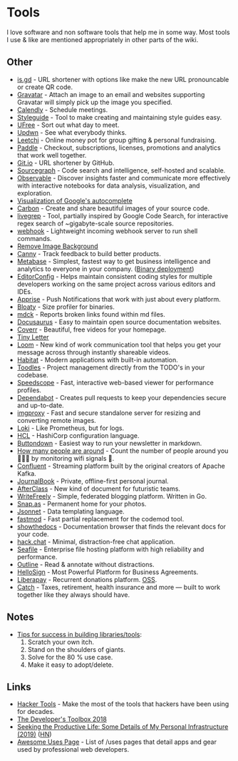 # Tools

I love software and non software tools that help me in some way. Most tools I use & like are mentioned appropriately in other parts of the wiki.

## Other

* [is.gd](https://is.gd/index.php) - URL shortener with options like make the new URL pronouncable or create QR code.
* [Gravatar](https://en.gravatar.com/) - Attach an image to an email and websites supporting Gravatar will simply pick up the image you specified.
* [Calendly](https://calendly.com/) - Schedule meetings.
* [Styleguide](http://hugeinc.github.io/styleguide) - Tool to make creating and maintaining style guides easy.
* [UFree](http://ufr.ee/) - Sort out what day to meet.
* [Updwn](http://updwn.co/) - See what everybody thinks.
* [Leetchi](https://www.leetchi.com/) - Online money pot for group gifting & personal fundraising.
* [Paddle](https://paddle.com) - Checkout, subscriptions, licenses, promotions and analytics that work well together.
* [Git.io](https://git.io/) - URL shortener by GitHub.
* [Sourcegraph](https://github.com/sourcegraph/sourcegraph#readme) - Code search and intelligence, self-hosted and scalable.
* [Observable](https://beta.observablehq.com/) - Discover insights faster and communicate more effectively with interactive notebooks for data analysis, visualization, and exploration.
* [Visualization of Google's autocomplete](https://anvaka.github.io/vs)
* [Carbon](https://carbon.now.sh/about/) - Create and share beautiful images of your source code.
* [livegrep](https://github.com/livegrep/livegrep) - Tool, partially inspired by Google Code Search, for interactive regex search of ~gigabyte-scale source repositories.
* [webhook](https://github.com/adnanh/webhook) - Lightweight incoming webhook server to run shell commands.
* [Remove Image Background](https://www.remove.bg/)
* [Canny](https://canny.io) - Track feedback to build better products.
* [Metabase](https://github.com/metabase/metabase) - Simplest, fastest way to get business intelligence and analytics to everyone in your company. \([Binary deployment](https://github.com/metabase/metabase-deploy)\)
* [EditorConfig](https://editorconfig.org/) - Helps maintain consistent coding styles for multiple developers working on the same project across various editors and IDEs.
* [Apprise](https://github.com/caronc/apprise) - Push Notifications that work with just about every platform.
* [Bloaty](https://github.com/google/bloaty) - Size profiler for binaries.
* [mdck](https://github.com/ctm/mdck) - Reports broken links found within md files.
* [Docusaurus](https://github.com/facebook/docusaurus) - Easy to maintain open source documentation websites.
* [Coverr](http://www.coverr.co/) - Beautiful, free videos for your homepage.
* [Tiny Letter](https://tinyletter.com)
* [Loom](https://www.useloom.com/) - New kind of work communication tool that helps you get your message across through instantly shareable videos.
* [Habitat](https://github.com/habitat-sh/habitat) - Modern applications with built-in automation.
* [Toodles](https://github.com/aviaviavi/toodles) - Project management directly from the TODO's in your codebase.
* [Speedscope](https://github.com/jlfwong/speedscope) - Fast, interactive web-based viewer for performance profiles.
* [Dependabot](https://dependabot.com/) - Creates pull requests to keep your dependencies secure and up-to-date.
* [imgproxy](https://github.com/DarthSim/imgproxy) - Fast and secure standalone server for resizing and converting remote images.
* [Loki](https://github.com/grafana/loki) - Like Prometheus, but for logs.
* [HCL](https://github.com/hashicorp/hcl) - HashiCorp configuration language.
* [Buttondown](https://buttondown.email/) - Easiest way to run your newsletter in markdown.
* [How many people are around](https://github.com/schollz/howmanypeoplearearound) - Count the number of people around you 👨‍👨‍👦 by monitoring wifi signals 📡.
* [Confluent](https://www.confluent.io/) - Streaming platform built by the original creators of Apache Kafka.
* [JournalBook](https://github.com/trys/JournalBook) - Private, offline-first personal journal.
* [AfterClass](https://afterclass.co/) - New kind of document for futuristic teams.
* [WriteFreely](https://github.com/writeas/writefreely) - Simple, federated blogging platform. Written in Go.
* [Snap.as](https://snap.as/) - Permanent home for your photos.
* [Jsonnet](https://github.com/google/jsonnet) - Data templating language.
* [fastmod](https://github.com/facebookincubator/fastmod) - Fast partial replacement for the codemod tool.
* [showthedocs](http://showthedocs.com/) - Documentation browser that finds the relevant docs for your code.
* [hack.chat](https://hack.chat/) - Minimal, distraction-free chat application.
* [Seafile](https://www.seafile.com/en/home/) - Enterprise file hosting platform with high reliability and performance.
* [Outline](https://outline.com/) - Read & annotate without distractions.
* [HelloSign](https://www.hellosign.com/) - Most Powerful Platform for Business Agreements.
* [Liberapay](https://liberapay.com/) - Recurrent donations platform. [OSS](https://github.com/liberapay/liberapay.com).
* [Catch](https://www.catch.co/) - Taxes, retirement, health insurance and more — built to work together like they always should have.

## Notes

* [Tips for success in building libraries/tools](https://youtu.be/oiNtnehlaTo?t=2861):
  1. Scratch your own itch.
  2. Stand on the shoulders of giants.
  3. Solve for the 80 % use case.
  4. Make it easy to adopt/delete.

## Links

* [Hacker Tools](https://hacker-tools.github.io/) - Make the most of the tools that hackers have been using for decades.
* [The Developer's Toolbox 2018](https://medium.com/mobile-quality/the-developers-toolbox-daaaa875081e)
* [Seeking the Productive Life: Some Details of My Personal Infrastructure \(2019\)](https://blog.stephenwolfram.com/2019/02/seeking-the-productive-life-some-details-of-my-personal-infrastructure/) \([HN](https://news.ycombinator.com/item?id=19220889)\)
* [Awesome Uses Page](https://github.com/wesbos/awesome-uses#readme) - List of /uses pages that detail apps and gear used by professional web developers.

